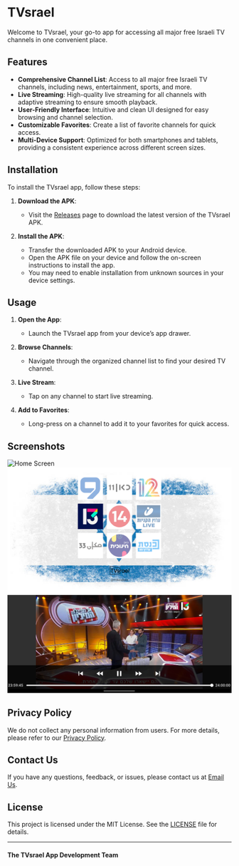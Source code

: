 # TVsrael

Welcome to TVsrael, your go-to app for accessing all major free Israeli TV channels in one convenient place.

## Features

- **Comprehensive Channel List**: Access to all major free Israeli TV channels, including news, entertainment, sports, and more.
- **Live Streaming**: High-quality live streaming for all channels with adaptive streaming to ensure smooth playback.
- **User-Friendly Interface**: Intuitive and clean UI designed for easy browsing and channel selection.
- **Customizable Favorites**: Create a list of favorite channels for quick access.
- **Multi-Device Support**: Optimized for both smartphones and tablets, providing a consistent experience across different screen sizes.

## Installation

To install the TVsrael app, follow these steps:

1. **Download the APK**:
   - Visit the [Releases](https://github.com/yourusername/TVsrael/releases) page to download the latest version of the TVsrael APK.

2. **Install the APK**:
   - Transfer the downloaded APK to your Android device.
   - Open the APK file on your device and follow the on-screen instructions to install the app.
   - You may need to enable installation from unknown sources in your device settings.

## Usage

1. **Open the App**:
   - Launch the TVsrael app from your device’s app drawer.

2. **Browse Channels**:
   - Navigate through the organized channel list to find your desired TV channel.

3. **Live Stream**:
   - Tap on any channel to start live streaming.

4. **Add to Favorites**:
   - Long-press on a channel to add it to your favorites for quick access.

## Screenshots

![Home Screen](screenshots/home_screen.png)
![Channel List](screenshots/channel_list.png)
![Live Stream](screenshots/live_stream.png)

## Privacy Policy

We do not collect any personal information from users. For more details, please refer to our [Privacy Policy](PRIVACY.md).

## Contact Us

If you have any questions, feedback, or issues, please contact us at [Email Us](mailto:youremail@example.com).

## License

This project is licensed under the MIT License. See the [LICENSE](LICENSE) file for details.

---

#### The TVsrael App Development Team
